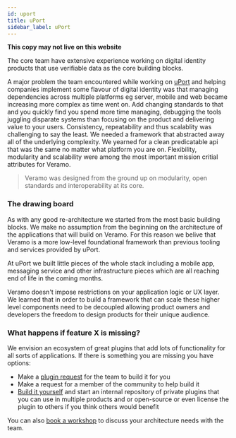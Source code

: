 ```yaml
---
id: uport
title: uPort
sidebar_label: uPort
---
```


**This copy may not live on this website**

The core team have extensive experience working on digital identity products that use verifiable data as the core building blocks.

A major problem the team encountered while working on [uPort](/docs/) and helping companies implement some flavour of digital identity was that managing dependencies across multiple platforms eg server, mobile and web became increasing more complex as time went on. Add changing standards to that and you quickly find you spend more time managing, debugging the tools juggling disparate systems than focusing on the product and delivering value to your users. Consistency, repeatability and thus scalablity was challenging to say the least. We needed a framework that abstracted away all of the underlying complexity. We yearned for a clean predicatable api that was the same no matter what platform you are on. Flexibility, modularity and scalability were among the most important mission critial attributes for Veramo.

> Veramo was designed from the ground up on modularity, open standards and interoperability at its core.

### The drawing board

As with any good re-architecture we started from the most basic building blocks. We make no assumption from the beginning on the architecture of the applications that will build on Veramo. For this reason we belive that Veramo is a more low-level foundational framework than previous tooling and services provided by uPort.

At uPort we built little pieces of the whole stack including a mobile app, messaging service and other infrastructure pieces which are all reaching end of life in the coming months.

Veramo doesn't impose restrictions on your application logic or UX layer. We learned that in order to build a framework that can scale these higher level components need to be decoupled allowing product owners and developers the freedom to design products for their unique audience.

### What happens if feature X is missing?

We envision an ecosystem of great plugins that add lots of functionality for all sorts of applications. If there is something you are missing you have options:

- Make a [plugin request](/docs/fundamentals/introduction) for the team to build it for you
- Make a request for a member of the community to help build it
- [Build it yourself](/docs/agent/plugins) and start an internal repository of private plugins that you can use in multiple products and or open-source or even license the plugin to others if you think others would benefit

You can also [book a workshop](/docs/fundamentals/introduction) to discuss your architecture needs with the team.
